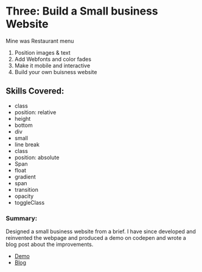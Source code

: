 
# Three: Build a Small business Website 
Mine was Restaurant menu

1. Position images & text
2. Add Webfonts and color fades 
3. Make it mobile and interactive 
4. Build your own buisness website

## Skills Covered:  
- class
- position: relative
- height
- bottom
- div
- small
- line break
- class
- position: absolute
- Span
- float
- gradient
- span
- transition
- opacity
- toggleClass

### Summary: 
Designed a small business website from a brief. 
I have since developed and reinvented the webpage and produced a demo on codepen and wrote a blog post about the improvements.

- [Demo](https://codepen.io/malevolentninja/pen/gwPaoX)
- [Blog](https://wordpress.com/post/urbanwudangwarrior.wordpress.com/1839)
